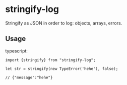 # stringify-log

Stringify as JSON in order to log: objects, arrays, errors.

## Usage

typescript:

```
import {stringify} from "stringify-log";

let str = stringify(new TypeError('hehe'), false);

// {"message":"hehe"}
```